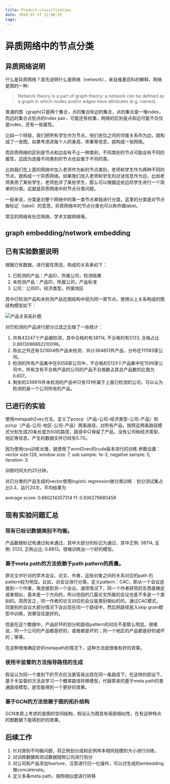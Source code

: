 ```yaml
---
title: Product-classification
date: 2018-07-27 22:08:19
tags:
---
```


# 异质网络中的节点分类

<!--more-->

## 异质网络说明

什么是异质网络？首先说明什么是网络（network），来自维基百科的解释，网络是图的一种:

> Network theory is a part of graph theory: a network can be defined as a graph in which nodes and/or edges have attributes (e.g. names).

普通的图（graph)只是两个集合，点的集合和边的集合，点的集合是一堆index，而边的集合点到点的index pair，可能还有权重。网络的区别是点和边可能不仅仅是index，还有一些属性。

比如一个班级，我们把所有学生作为节点，他们坐位之间的邻接关系作为边，就构成了一张图，如果考虑进每个人的身高、体重等信息，就构成一张网络。

而异质网络的区别是节点和边会有不止一种类别，不同类别的节点可能会有不同的属性，边因为连接不同类别的节点也会属于不同的类。

比如我们在上面的网络中加入老师作为新的节点类别，老师和学生作为两种不同的节点，就构成一个异质网络。如果我们加入老师和学生的对话信息作为边，比如老师表扬了某些学生，老师批评了某些学生，那么可以根据这些边将学生进行一个简单的分类。这就是异质网络中的节点分类问题。

一般来说，分类是对整个网络中的某一类节点单独进行分类，这里的分类是对节点做标记（label）的意思。异质网络中的节点分类也可以称作做label。

常见的网络有社交网络，学术文献网络等。

## graph embedding/network embedding

## 已有实验数据说明

根据已有数据，进行属性筛选，构成的关系表如下：

1. 已检测的产品：产品ID，所属公司，检测结果
2. 未检测产品：产品ID，所属公司，产品标准
3. 公司：公司ID，经济类型，所属地区

其中已检测产品和未检测产品在图结构中视为同一类节点。使用以上关系构成的图结构模型如下：

![产品关系拓扑图](/images/graph.png)

对已检测的产品进行部分过滤之后做了一些统计：

1. 共有43247个产品被检测，其中合格的有38114, 不合格的有5133, 合格占比0.8813096862210096。
2. 除此之外还有321604件产品未检测，共计364851件产品，分布在111183家公司。
3. 检测的所有产品集中在9358家公司中，不合格的5133个产品集中在1599家公司中，所有含有不合格产品的公司的产品不合格数占其总产品数的比值为 0.607。
4. 剩余的339815件未检测的产品中只有131件属于上面已检测的公司，可以认为检测的是一个公司所有的产品。

## 已进行的实验

使用metapath2vec方法，定义了pcecp（产品-公司-经济类型-公司-产品）和pclcp（产品-公司-地区-公司-产品）两条路径，对所有产品，按照这两条路径模式分别生成20条长度为50的路径，路径中只保留了产品，没有公司和经济类型、地区等信息。产生的数据文件已经有5.7G。

因为使用cpu训练太慢，就使用了word2vec的cuda版本进行的训练.参数设置：
vector size:128, window size: 7, sub sample: 1e-3, negative sample: 5, iteration: 3.

训练时间大约25分钟。

对已分类的产品生成的vector使用logistic regression做分类训练：划分测试集占比0.3，运行20次，平均结果为

average score:  0.880214357314  f1:  0.936279680458

## 现有实验问题汇总

### 现有已标记数据类别不均衡。

产品数据标记有通过和未通过，其中大部分的标记为通过，其中正例: 38114, 反例: 5133, 正例占比: 0.8813。很难训练出一个好的模型。

### 基于meta path的方法依赖于path pattern的质量。

原论文中针对的学术会议、论文、作者，这些对象之间的关系对应的path 的pattern较为明显。比如，对会议进行分类，定义pattern：CAC，即从一个会议连接到一个作者，再连接到另一个会议。通常情况下，同一个作者研究的东西是确定或者相似，基本是一个方向的，所以他投的几篇论文所属的会议也差不多是一个类别的。简而言之，同一作者的论文对应的会议是类别相似的的。通过CAC模式，同类别的会议大部分情况下会出现在同一个路径中，然后把路径放入skip gram模型中训练，效果往往是好的。

但是在这个数据中，产品好坏的划分和路径pattern的对应不是那么明显。很难说，同一个公司的产品都是好的，或者都是坏的；同一个地区的产品都是好的或坏的；等等。

在这种很难确定好的metapath的情况下，这种方法就很难有好的效果。

### 使用半监督的方法指导路径的生成

假设认为同一个类别下的节点应当更容易出现在同一条路径下。在这样的假设下，基于半监督的方法自学习一个概率路径转移模型，代替原来的基于meta path的普通路径模型，是否能得到一个更好的效果。

### 基于GCN的方法依赖于图的拓扑结构

GCN本质上考虑的是图的空间结构，假设认为图具有局部相似性，在有这种特点的图数据下能得到好的效果。

## 后续工作

1. 针对类别不均衡问题，将正例划分成和反例样本相同规模的大小进行训练。
2. 对训练数据和测试数据按照公司进行划分
3. 对公司和产品添加fearture，注意进行归一化操作，可以对生成的embedding做concatenate。
4. 定义多条meta path，按照相似度进行转移
